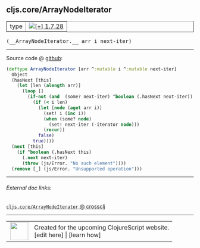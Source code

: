 ## cljs.core/ArrayNodeIterator



 <table border="1">
<tr>
<td>type</td>
<td><a href="https://github.com/cljsinfo/cljs-api-docs/tree/1.7.28"><img valign="middle" alt="[+] 1.7.28" title="Added in 1.7.28" src="https://img.shields.io/badge/+-1.7.28-lightgrey.svg"></a> </td>
</tr>
</table>


 <samp>
(__ArrayNodeIterator.__ arr i next-iter)<br>
</samp>

---







Source code @ [github](https://github.com/clojure/clojurescript/blob/r1.7.28/src/main/cljs/cljs/core.cljs#L6397-L6415):

```clj
(deftype ArrayNodeIterator [arr ^:mutable i ^:mutable next-iter]
  Object
  (hasNext [this]
    (let [len (alength arr)]
      (loop []
        (if-not (and  (some? next-iter) ^boolean (.hasNext next-iter))
          (if (< i len)
            (let [node (aget arr i)]
              (set! i (inc i))
              (when (some? node)
                (set! next-iter (-iterator node)))
              (recur))
            false)
          true))))
  (next [this]
    (if ^boolean (.hasNext this)
      (.next next-iter)
      (throw (js/Error. "No such element"))))
  (remove [_] (js/Error. "Unsupported operation")))
```

<!--
Repo - tag - source tree - lines:

 <pre>
clojurescript @ r1.7.28
└── src
    └── main
        └── cljs
            └── cljs
                └── <ins>[core.cljs:6397-6415](https://github.com/clojure/clojurescript/blob/r1.7.28/src/main/cljs/cljs/core.cljs#L6397-L6415)</ins>
</pre>

-->

---



###### External doc links:

[`cljs.core/ArrayNodeIterator` @ crossclj](http://crossclj.info/fun/cljs.core.cljs/ArrayNodeIterator.html)<br>

---

 <table>
<tr><td>
<img valign="middle" align="right" width="48px" src="http://i.imgur.com/Hi20huC.png">
</td><td>
Created for the upcoming ClojureScript website.<br>
[edit here] | [learn how]
</td></tr></table>

[edit here]:https://github.com/cljsinfo/cljs-api-docs/blob/master/cljsdoc/cljs.core_ArrayNodeIterator.cljsdoc
[learn how]:https://github.com/cljsinfo/cljs-api-docs/wiki/cljsdoc-files

<!--

This information was too distracting to show to readers, but I'll leave it
commented here since it is helpful to:

- pretty-print the data used to generate this document
- and show how to retrieve that data



The API data for this symbol:

```clj
{:ns "cljs.core",
 :name "ArrayNodeIterator",
 :type "type",
 :signature ["[arr i next-iter]"],
 :source {:code "(deftype ArrayNodeIterator [arr ^:mutable i ^:mutable next-iter]\n  Object\n  (hasNext [this]\n    (let [len (alength arr)]\n      (loop []\n        (if-not (and  (some? next-iter) ^boolean (.hasNext next-iter))\n          (if (< i len)\n            (let [node (aget arr i)]\n              (set! i (inc i))\n              (when (some? node)\n                (set! next-iter (-iterator node)))\n              (recur))\n            false)\n          true))))\n  (next [this]\n    (if ^boolean (.hasNext this)\n      (.next next-iter)\n      (throw (js/Error. \"No such element\"))))\n  (remove [_] (js/Error. \"Unsupported operation\")))",
          :title "Source code",
          :repo "clojurescript",
          :tag "r1.7.28",
          :filename "src/main/cljs/cljs/core.cljs",
          :lines [6397 6415]},
 :full-name "cljs.core/ArrayNodeIterator",
 :full-name-encode "cljs.core_ArrayNodeIterator",
 :history [["+" "1.7.28"]]}

```

Retrieve the API data for this symbol:

```clj
;; from Clojure REPL
(require '[clojure.edn :as edn])
(-> (slurp "https://raw.githubusercontent.com/cljsinfo/cljs-api-docs/catalog/cljs-api.edn")
    (edn/read-string)
    (get-in [:symbols "cljs.core/ArrayNodeIterator"]))
```

-->
